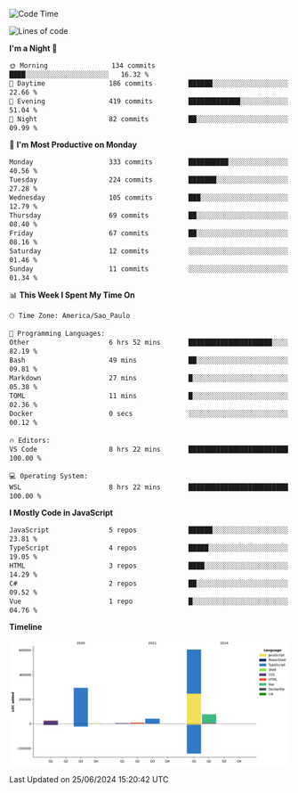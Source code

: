 <!--START_SECTION:waka-->
![Code Time](http://img.shields.io/badge/Code%20Time-2%2C558%20hrs%2018%20mins-blue)

![Lines of code](https://img.shields.io/badge/From%20Hello%20World%20I%27ve%20Written-1.0%20million%20lines%20of%20code-blue)

**I'm a Night 🦉** 

```text
🌞 Morning                134 commits         ████░░░░░░░░░░░░░░░░░░░░░   16.32 % 
🌆 Daytime                186 commits         ██████░░░░░░░░░░░░░░░░░░░   22.66 % 
🌃 Evening                419 commits         █████████████░░░░░░░░░░░░   51.04 % 
🌙 Night                  82 commits          ██░░░░░░░░░░░░░░░░░░░░░░░   09.99 % 
```
📅 **I'm Most Productive on Monday** 

```text
Monday                   333 commits         ██████████░░░░░░░░░░░░░░░   40.56 % 
Tuesday                  224 commits         ███████░░░░░░░░░░░░░░░░░░   27.28 % 
Wednesday                105 commits         ███░░░░░░░░░░░░░░░░░░░░░░   12.79 % 
Thursday                 69 commits          ██░░░░░░░░░░░░░░░░░░░░░░░   08.40 % 
Friday                   67 commits          ██░░░░░░░░░░░░░░░░░░░░░░░   08.16 % 
Saturday                 12 commits          ░░░░░░░░░░░░░░░░░░░░░░░░░   01.46 % 
Sunday                   11 commits          ░░░░░░░░░░░░░░░░░░░░░░░░░   01.34 % 
```


📊 **This Week I Spent My Time On** 

```text
🕑︎ Time Zone: America/Sao_Paulo

💬 Programming Languages: 
Other                    6 hrs 52 mins       █████████████████████░░░░   82.19 % 
Bash                     49 mins             ██░░░░░░░░░░░░░░░░░░░░░░░   09.81 % 
Markdown                 27 mins             █░░░░░░░░░░░░░░░░░░░░░░░░   05.38 % 
TOML                     11 mins             █░░░░░░░░░░░░░░░░░░░░░░░░   02.36 % 
Docker                   0 secs              ░░░░░░░░░░░░░░░░░░░░░░░░░   00.12 % 

🔥 Editors: 
VS Code                  8 hrs 22 mins       █████████████████████████   100.00 % 

💻 Operating System: 
WSL                      8 hrs 22 mins       █████████████████████████   100.00 % 
```

**I Mostly Code in JavaScript** 

```text
JavaScript               5 repos             ██████░░░░░░░░░░░░░░░░░░░   23.81 % 
TypeScript               4 repos             █████░░░░░░░░░░░░░░░░░░░░   19.05 % 
HTML                     3 repos             ████░░░░░░░░░░░░░░░░░░░░░   14.29 % 
C#                       2 repos             ██░░░░░░░░░░░░░░░░░░░░░░░   09.52 % 
Vue                      1 repo              █░░░░░░░░░░░░░░░░░░░░░░░░   04.76 % 
```



**Timeline**

![Lines of Code chart](https://raw.githubusercontent.com/jonhoffmam/jonhoffmam/master/assets/bar_graph.png)


 Last Updated on 25/06/2024 15:20:42 UTC
<!--END_SECTION:waka-->
